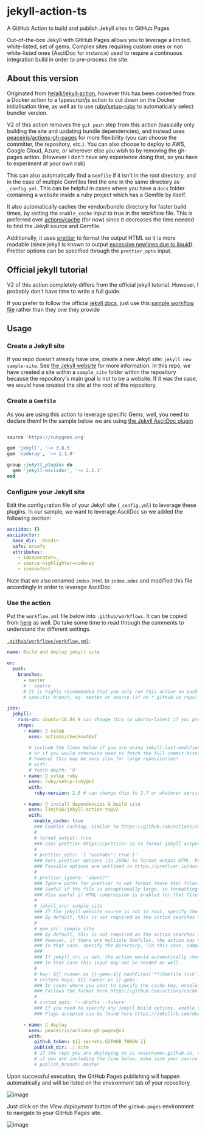 # jekyll-action-ts

A GitHub Action to build and publish Jekyll sites to GitHub Pages

Out-of-the-box Jekyll with GitHub Pages allows you to leverage a limited, white-listed, set of gems. Complex sites requiring custom ones or non white-listed ones (AsciiDoc for instance) used to require a continuous integration build in order to pre-process the site.

## About this version

Originated from [helaili/jekyll-action](https://github.com/helaili/jekyll-action), however this has been converted from a Docker action to a typescript/js action to cut down on the Docker initialisation time, as well as to use [ruby/setup-ruby](https://github.com/ruby/setup-ruby) to automatically select bundler version.

V2 of this action removes the `git push` step from this action (basically only building the site and updating bundle dependencies), and instead uses [peaceiris/actions-gh-pages](https://github.com/peaceiris/actions-gh-pages) for more flexibility (you can choose the committer, the repository, etc.). You can also choose to deploy to AWS, Google Cloud, Azure, or wherever else you wish to by removing the gh-pages action. (However I don't have any experience doing that, so you have to experiment at your own risk)

This can also automatically find a `Gemfile` if it isn't in the root directory, and in the case of multiple Gemfiles find the one in the same directory as `_config.yml`. This can be helpful in cases where you have a `docs` folder containing a website inside a ruby project which has a Gemfile by itself.

It also automatically caches the vendor/bundle directory for faster build times, by setting the `enable_cache` input to true in the workflow file. This is preferred over [actions/cache](https://github.com/actions/cache) (for now) since it decreases the time needed to find the Jekyll source and Gemfile.

Additionally, it uses [prettier](prettier.io/) to format the output HTML so it is more readable (since jekyll is known to output [excessive newlines due to liquid](https://github.com/jekyll/jekyll-help/issues/193)). Prettier options can be specified through the `prettier_opts` input.

## Official jekyll tutorial

V2 of this action completely differs from the official jekyll tutorial. However, I probably don't have time to write a full guide.

If you prefer to follow the official [jekyll docs](https://jekyllrb.com/docs/continuous-integration/github-actions/), just use this [sample workflow file](#use-the-action) rather than they one they provide

## Usage

### Create a Jekyll site

If you repo doesn't already have one, create a new Jekyll site: `jekyll new sample-site`. See [the Jekyll website](https://jekyllrb.com/) for more information. In this repo, we have created a site within a `sample_site` folder within the repository because the repository's main goal is not to be a website. If it was the case, we would have created the site at the root of the repository.

### Create a `Gemfile`

As you are using this action to leverage specific Gems, well, you need to declare them! In the sample below we are using [the Jekyll AsciiDoc plugin](https://github.com/asciidoctor/jekyll-asciidoc)

```Ruby

source 'https://rubygems.org'

gem 'jekyll', '~> 3.8.5'
gem 'coderay', '~> 1.1.0'

group :jekyll_plugins do
  gem 'jekyll-asciidoc', '~> 2.1.1'
end

```

### Configure your Jekyll site

Edit the configuration file of your Jekyll site (`_config.yml`) to leverage these plugins. In our sample, we want to leverage AsciiDoc so we added the following section:

```yaml
asciidoc: {}
asciidoctor:
  base_dir: :docdir
  safe: unsafe
  attributes:
    - idseparator=_
    - source-highlighter=coderay
    - icons=font
```

Note that we also renamed `index.html` to `index.adoc` and modified this file accordingly in order to leverage AsciiDoc.

### Use the action

Put the `workflow.yml` file below into `.github/workflows`. It can be copied from [here](https://github.com/limjh16/jekyll-action-ts/blob/master/.github/workflows/workflow.yml) as well. Do take some time to read through the comments to understand the different settings.

[`.github/workflows/workflow.yml`](https://github.com/limjh16/jekyll-action-ts/blob/master/.github/workflows/workflow.yml):

```yaml
name: Build and deploy jekyll site

on:
  push:
    branches:
      - master
      # - source
      # It is highly recommended that you only run this action on push to a
      # specific branch, eg. master or source (if on *.github.io repo)

jobs:
  jekyll:
    runs-on: ubuntu-16.04 # can change this to ubuntu-latest if you prefer
    steps:
      - name: 📂 setup
        uses: actions/checkout@v2

        # include the lines below if you are using jekyll-last-modified-at
        # or if you would otherwise need to fetch the full commit history
        # however this may be very slow for large repositories!
        # with:
        # fetch-depth: '0'
      - name: 💎 setup ruby
        uses: ruby/setup-ruby@v1
        with:
          ruby-version: 2.6 # can change this to 2.7 or whatever version you prefer

      - name: 🔨 install dependencies & build site
        uses: limjh16/jekyll-action-ts@v2
        with:
          enable_cache: true
          ### Enables caching. Similar to https://github.com/actions/cache.
          #
          # format_output: true
          ### Uses prettier https://prettier.io to format jekyll output HTML.
          #
          # prettier_opts: '{ "useTabs": true }'
          ### Sets prettier options (in JSON) to format output HTML. For example, output tabs over spaces.
          ### Possible options are outlined in https://prettier.io/docs/en/options.html
          #
          # prettier_ignore: 'about/*'
          ### Ignore paths for prettier to not format those html files.
          ### Useful if the file is exceptionally large, so formatting it takes a while.
          ### Also useful if HTML compression is enabled for that file / formatting messes it up.
          #
          # jekyll_src: sample_site
          ### If the jekyll website source is not in root, specify the directory. (in this case, sample_site)
          ### By default, this is not required as the action searches for a _config.yml automatically.
          #
          # gem_src: sample_site
          ### By default, this is not required as the action searches for a _config.yml automatically.
          ### However, if there are multiple Gemfiles, the action may not be able to determine which to use.
          ### In that case, specify the directory. (in this case, sample_site)
          ###
          ### If jekyll_src is set, the action would automatically choose the Gemfile in jekyll_src.
          ### In that case this input may not be needed as well.
          #
          # key: ${{ runner.os }}-gems-${{ hashFiles('**/Gemfile.lock') }}
          # restore-keys: ${{ runner.os }}-gems-
          ### In cases where you want to specify the cache key, enable the above 2 inputs
          ### Follows the format here https://github.com/actions/cache
          #
          # custom_opts: '--drafts --future'
          ### If you need to specify any Jekyll build options, enable the above input
          ### Flags accepted can be found here https://jekyllrb.com/docs/configuration/options/#build-command-options

      - name: 🚀 deploy
        uses: peaceiris/actions-gh-pages@v3
        with:
          github_token: ${{ secrets.GITHUB_TOKEN }}
          publish_dir: ./_site
          # if the repo you are deploying to is <username>.github.io, uncomment the line below.
          # if you are including the line below, make sure your source files are NOT in the master branch:
          # publish_branch: master
```

Upon successful execution, the GitHub Pages publishing will happen automatically and will be listed on the _*environment*_ tab of your repository.

![image](https://user-images.githubusercontent.com/2787414/51083469-31e29700-171b-11e9-8f10-8c02dd485f83.png)

Just click on the _*View deployment*_ button of the `github-pages` environment to navigate to your GitHub Pages site.

![image](https://user-images.githubusercontent.com/2787414/51083411-188d1b00-171a-11e9-9a25-f8b06f33053e.png)
